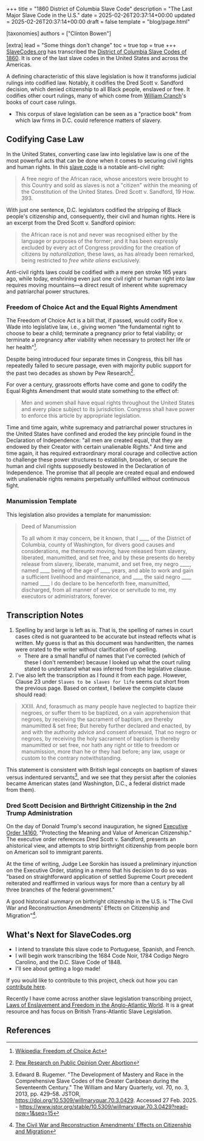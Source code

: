 +++
title = "1860 District of Columbia Slave Code"
description = "The Last Major Slave Code in the U.S."
date = 2025-02-26T20:37:14+00:00
updated = 2025-02-26T20:37:14+00:00
draft = false
template = "blog/page.html"

[taxonomies]
authors = ["Clinton Bowen"]

[extra]
lead = "Some things don't change"
toc = true
top = true
+++
[SlaveCodes.org](http://SlaveCodes.org) has transcribed the [District of Columbia Slave Codes of 1860](/codes/1860-district-columbia-slave-codes/slave-code/). It is one of the last slave codes in the United States and across the Americas.

A defining characteristic of this slave legislation is how it transforms judicial rulings into codified law. Notably, it codifies the Dred Scott v. Sandford decision, which denied citizenship to all Black people, enslaved or free. It codifies other court rulings, many of which come from [William Cranch](https://en.wikipedia.org/wiki/William_Cranch)'s books of court case rulings.

- This corpus of slave legislation can be seen as a "practice book" from which law firms in D.C. could reference matters of slavery.

## Codifying Case Law

In the United States, converting case law into legislative law is one of the most powerful acts that can be done when it comes to securing civil rights and human rights. In this [slave code](/codes/1860-district-columbia-slave-codes/slave-code/) is a notable anti-civil right:

>A free negro of the African race, whose ancestors were brought to this Country and sold as slaves is not a "citizen" within the meaning of the Constitution of the United States. Dred Scott v. Sandford, 19 How. 393.

With just one sentence, D.C. legislators codified the stripping of Black people's citizenship and, consequently, their civil and human rights. Here is an excerpt from the Dred Scott v. Sandford opinion:

> the African race is not and never was recognised either by the language or purposes of the former; and it has been expressly excluded by every act of Congress providing for the creation of citizens by *naturalization*, these laws, as has already been remarked, being restricted to *free white aliens* exclusively.

Anti-civil rights laws could be codified with a mere pen stroke 165 years ago, while today, enshrining even just one civil right or human right into law requires moving mountains—a direct result of inherent white supremacy and patriarchal power structures.

### Freedom of Choice Act and the Equal Rights Amendment

The Freedom of Choice Act is a bill that, if passed, would codify Roe v. Wade into legislative law, i.e., giving women "the fundamental right to choose to bear a child; terminate a pregnancy prior to fetal viability; or terminate a pregnancy after viability when necessary to protect her life or her health"[^foca].

Despite being introduced four separate times in Congress, this bill has repeatedly failed to secure passage, even with majority public support for the past two decades as shown by Pew Research[^pew-abortion].

For over a century, grassroots efforts have come and gone to codify the Equal Rights Amendment that would state something to the effect of:

> Men and women shall have equal rights throughout the United States and every place subject to its jurisdiction. Congress shall have power to enforce this article by appropriate legislation.

Time and time again, white supremacy and patriarchal power structures in the United States have confined and eroded the key principle found in the Declaration of Independence: "all men are created equal, that they are endowed by their Creator with certain unalienable Rights." And time and time again, it has required extraordinary moral courage and collective action to challenge these power structures to establish, broaden, or secure the human and civil rights supposedly bestowed in the Declaration of Independence. The promise that all people are created equal and endowed with unalienable rights remains perpetually unfulfilled without continuous fight.

### Manumission Template

This legislation also provides a template for manumission:

> Deed of Manumission
>
> To all whom it may concern, be it known, that I ____ of the District of Columbia, county of Washington, for divers good causes and considerations, me thereunto moving, have released from slavery, liberated, manumitted, and set free, and by these presents do hereby release from slavery, liberate, manumit, and set free, my negro ____, named ____ being of the age of ____ years, and able to work and gain a sufficient livelihood and maintenance, and ____ the said negro ____ named ____ I do declare to be henceforth free, manumitted, discharged, from all manner of service or servitude to me, my executors or administrators, forever.

## Transcription Notes

1. Spelling by and large is left as is. That is, the spelling of names in court cases cited is not guaranteed to be accurate but instead reflects what is written. My guess is that as this document was handwritten, the names were orated to the writer without clarification of spelling.
    - There are a small handful of names that I've corrected (which of these I don't remember) because I looked up what the court ruling stated to understand what was inferred from the legislative clause.
2. I've also left the transcription as I found it from each page. However, Clause 23 under `Slaves to be slaves for life` seems cut short from the previous page. Based on context, I believe the complete clause should read:

> XXIII. And, forasmuch as many people have neglected to baptize their negroes, or suffer them to be baptized, on a vain apprehension that negroes, by receiving the sacrament of baptism, are thereby manumitted & set free; But hereby further declared and enacted, by and with the authority advice and consent aforesaid, That no negro or negroes, by receiving the holy sacrament of baptism is thereby manumitted or set free, nor hath any right or title to freedom or manumission, more than he or they had before; any law, usage or custom to the contrary notwithstanding.

This statement is consistent with British legal concepts on baptism of slaves versus indentured servants[^rugemer], and we see that they persist after the colonies became American states (and Washington, D.C., a federal district made from them).

### Dred Scott Decision and Birthright Citizenship in the 2nd Trump Administration

On the day of Donald Trump's second inauguration, he signed [Executive Order 14160](https://en.wikipedia.org/wiki/Executive_Order_14160), "Protecting the Meaning and Value of American Citizenship." The executive order references Dred Scott v. Sandford, presents an ahistorical view, and attempts to strip birthright citizenship from people born on American soil to immigrant parents.

At the time of writing, Judge Lee Sorokin has issued a preliminary injunction on the Executive Order, stating in a memo that his decision to do so was "based on straightforward application of settled Supreme Court precedent reiterated and reaffirmed in various ways for more than a century by all three branches of the federal government."

A good historical summary on birthright citizenship in the U.S. is "The Civil War and Reconstruction Amendments' Effects on Citizenship and Migration"[^law].

## What's Next for SlaveCodes.org

- I intend to translate this slave code to Portuguese, Spanish, and French.
- I will begin work transcribing the 1684 Code Noir, 1784 Codigo Negro Carolino, and the D.C. Slave Code of 1848.
- I'll see about getting a logo made!

If you would like to contribute to this project, check out how you can [contribute here](/contributing/).

Recently I have come across another slave legislation transcribing project, [Laws of Enslavement and Freedom in the Anglo-Atlantic World](https://slaveryandfreedomlaws.lib.unb.ca/). It is a great resource and has focus on British Trans-Atlantic Slave Legislation.

## References

[^foca]: [Wikipedia: Freedom of Choice Act](https://en.wikipedia.org/wiki/Freedom_of_Choice_Act#cite_ref-1)

[^pew-abortion]: [Pew Research on Public Opinion Over Abortion](https://www.pewresearch.org/religion/fact-sheet/public-opinion-on-abortion/)

[^rugemer]: Edward B. Rugemer. "The Development of Mastery and Race in the Comprehensive Slave Codes of the Greater Caribbean during the Seventeenth Century." The William and Mary Quarterly, vol. 70, no. 3, 2013, pp. 429–58. JSTOR, https://doi.org/10.5309/willmaryquar.70.3.0429. Accessed 27 Feb. 2025. - https://www.jstor.org/stable/10.5309/willmaryquar.70.3.0429?read-now=1&seq=15

[^law]: [The Civil War and Reconstruction Amendments' Effects on Citizenship and Migration](https://repository.law.wisc.edu/s/uwlaw/media/323610)